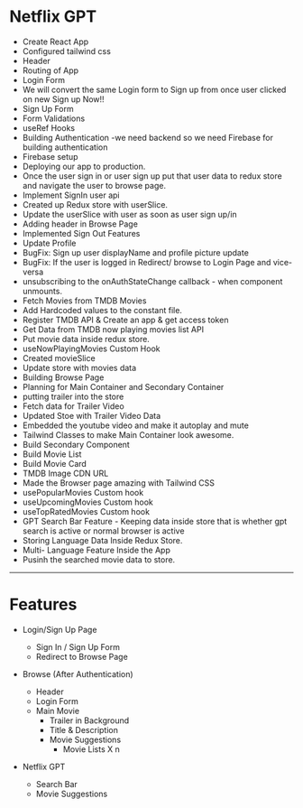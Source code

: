 # Netflix GPT

- Create React App
- Configured tailwind css
- Header
- Routing of App
- Login Form
- We will convert the same Login form to Sign up from once user clicked on new Sign up Now!!
- Sign Up Form
- Form Validations
- useRef Hooks
- Building Authentication -we need backend so we need Firebase for building authentication
- Firebase setup
- Deploying our app to production.
- Once the user sign in or user sign up put that user data to redux store and navigate the user to browse page.
- Implement SignIn user api
- Created up Redux store with userSlice.
- Update the userSlice with user as soon as user sign up/in
- Adding header in Browse Page
- Implemented Sign Out Features
- Update Profile
- BugFix: Sign up user displayName and profile picture update
- BugFix: If the user is logged in Redirect/ browse to Login Page and vice-versa
- unsubscribing to the onAuthStateChange callback - when component unmounts.
- Fetch Movies from TMDB Movies
- Add Hardcoded values to the constant file.
- Register TMDB API & Create an app & get access token
- Get Data from TMDB now playing movies list API
- Put movie data inside redux store.
- useNowPlayingMovies Custom Hook
- Created movieSlice
- Update store with movies data
- Building Browse Page
- Planning for Main Container and Secondary Container
- putting trailer into the store
- Fetch data for Trailer Video
- Updated Stoe with Trailer Video Data 
- Embedded the youtube video and make it autoplay and mute
- Tailwind Classes to make Main Container look awesome.
- Build Secondary Component
- Build Movie List
- Build Movie Card
- TMDB Image CDN URL
- Made the Browser page amazing with Tailwind CSS
- usePopularMovies Custom hook
- useUpcomingMovies Custom hook
- useTopRatedMovies Custom hook
- GPT Search Bar Feature - Keeping data inside store that is whether gpt search is active or normal browser is active 
- Storing Language Data Inside Redux Store.
- Multi- Language Feature Inside the App
- Pusinh the searched movie data to store.

--------
# Features
- Login/Sign Up Page
    - Sign In / Sign Up Form
    - Redirect to Browse Page

- Browse (After Authentication)
    - Header
    - Login Form
    - Main Movie
        - Trailer in Background
        - Title & Description
        - Movie Suggestions
            - Movie Lists X n

- Netflix GPT
    - Search Bar
    - Movie Suggestions